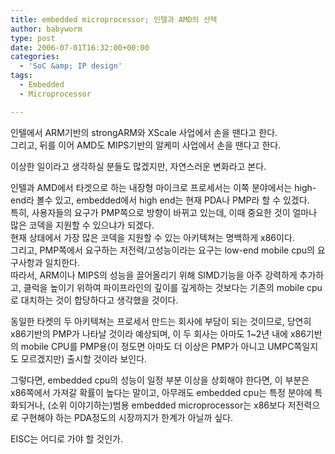 ```yaml
---
title: embedded microprocessor; 인텔과 AMD의 선택
author: babyworm
type: post
date: 2006-07-01T16:32:00+00:00
categories:
  - 'SoC &amp; IP design'
tags:
  - Embedded
  - Microprocessor

---
```

인텔에서 ARM기반의 strongARM와 XScale 사업에서 손을 땐다고 한다.  
그리고, 뒤를 이어 AMD도 MIPS기반의 알케미 사업에서 손을 땐다고 한다.

이상한 일이라고 생각하실 분들도 많겠지만, 자연스러운 변화라고 본다.

인텔과 AMD에서 타겟으로 하는 내장형 마이크로 프로세서는 이쪽 분야에서는 high-end라 볼수 있고, embedded에서 high end는 현재 PDA나 PMP라 할 수 있겠다.  
특히, 사용자들의 요구가 PMP쪽으로 방향이 바뀌고 있는데, 이때 중요한 것이 얼마나 많은 코덱을 지원할 수 있으냐가 되겠다.  
현재 상태에서 가장 많은 코덱을 지원할 수 있는 아키텍쳐는 명백하게 x86이다.  
그리고, PMP쪽에서 요구하는 저전력/고성능이라는 요구는 low-end mobile cpu의 요구사항과 일치한다.  
따라서, ARM이나 MIPS의 성능을 끌어올리기 위해 SIMD기능을 아주 강력하게 추가하고, 클럭을 높이기 위하여 파이프라인의 깊이를 깊게하는 것보다는 기존의 mobile cpu로 대치하는 것이 합당하다고 생각했을 것이다.

동일한 타켓의 두 아키텍쳐는 프로세서 만드는 회사에 부담이 되는 것이므로, 당연히 x86기반의 PMP가 나타날 것이라 예상되며, 이 두 회사는 아마도 1~2년 내에 x86기반의 mobile CPU를 PMP용(이 정도면 아마도 더 이상은 PMP가 아니고 UMPC쪽일지도 모르겠지만) 출시할 것이라 보인다. 

그렇다면, embedded cpu의 성능이 일정 부분 이상을 상회해야 한다면, 이 부분은 x86쪽에서 가져갈 확률이 높다는 말이고, 아무래도 embedded cpu는 특정 분야에 특화되거나, (소위 이야기하는)범용 embedded microprocessor는 x86보다 저전력으로 구현해야 하는 PDA정도의 시장까지가 한계가 아닐까 싶다.

EISC는 어디로 가야 할 것인가.